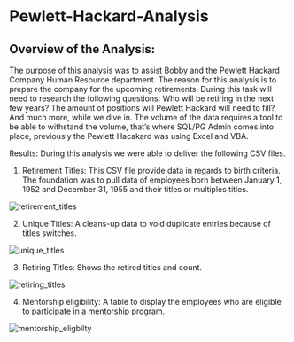 # Pewlett-Hackard-Analysis
## Overview of the Analysis: 
The purpose of this analysis was to assist Bobby and the Pewlett Hackard Company Human Resource department. The reason for this analysis is to prepare the company for the upcoming retirements. During this task will need to research the following questions: Who will be retiring in the next few years? The amount of positions will Pewlett Hackard will need to fill? And much more, while we dive in. The volume of the data requires a tool to be able to withstand the volume, that’s where SQL/PG Admin comes into place, previously the Pewlett Hacakard was using Excel and VBA.

Results: 
During this analysis we were able to deliver the following CSV files.
1.	Retirement Titles: This CSV file provide data in regards to birth criteria. The foundation was to pull data of employees born between January 1, 1952 and December 31, 1955 and their titles or multiples titles. 

![retirement_titles](https://user-images.githubusercontent.com/114452770/203663721-def2c86e-3781-4ed6-bbc2-fc379781b8fe.PNG)

2.	Unique Titles: A cleans-up data to void duplicate entries because of titles switches.

![unique_titles](https://user-images.githubusercontent.com/114452770/203664165-65b12878-2d4c-48f5-8418-4802f9d34697.PNG)

3.	Retiring Titles: Shows the retired titles and count.

![retiring_titles](https://user-images.githubusercontent.com/114452770/203664459-767be39b-1733-48c3-ad60-4436174840a6.PNG)

4.	Mentorship eligibility: A table to display the employees who are eligible to participate in a mentorship program.

![mentorship_eligbilty](https://user-images.githubusercontent.com/114452770/203665028-8c925c64-bf05-43a3-a57d-8682fbc41abf.PNG)
